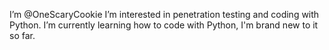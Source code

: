 I’m @OneScaryCookie
I’m interested in penetration testing and coding with Python.
I’m currently learning how to code with Python, I'm brand new to it so far.
